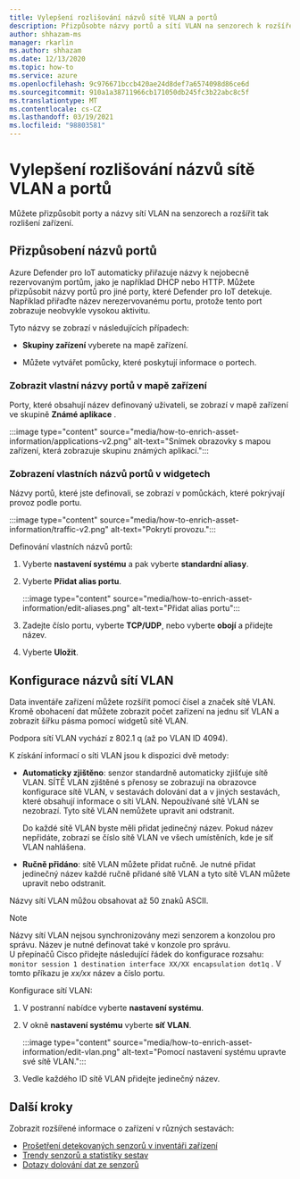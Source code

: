 ```yaml
---
title: Vylepšení rozlišování názvů sítě VLAN a portů
description: Přizpůsobte názvy portů a sítí VLAN na senzorech k rozšíření rozlišení zařízení.
author: shhazam-ms
manager: rkarlin
ms.author: shhazam
ms.date: 12/13/2020
ms.topic: how-to
ms.service: azure
ms.openlocfilehash: 9c976671bccb420ae24d8def7a6574098d86ce6d
ms.sourcegitcommit: 910a1a38711966cb171050db245fc3b22abc8c5f
ms.translationtype: MT
ms.contentlocale: cs-CZ
ms.lasthandoff: 03/19/2021
ms.locfileid: "98803581"
---
```

# <a name="enhance-port-and-vlan-name-resolution"></a>Vylepšení rozlišování názvů sítě VLAN a portů

Můžete přizpůsobit porty a názvy sítí VLAN na senzorech a rozšířit tak rozlišení zařízení.

## <a name="customize-port-names"></a>Přizpůsobení názvů portů

Azure Defender pro IoT automaticky přiřazuje názvy k nejobecně rezervovaným portům, jako je například DHCP nebo HTTP. Můžete přizpůsobit názvy portů pro jiné porty, které Defender pro IoT detekuje. Například přiřaďte název nerezervovanému portu, protože tento port zobrazuje neobvykle vysokou aktivitu.

Tyto názvy se zobrazí v následujících případech:

  - **Skupiny zařízení** vyberete na mapě zařízení.

  - Můžete vytvářet pomůcky, které poskytují informace o portech.

### <a name="view-custom-port-names-in-the-device-map"></a>Zobrazit vlastní názvy portů v mapě zařízení

Porty, které obsahují název definovaný uživateli, se zobrazí v mapě zařízení ve skupině **Známé aplikace** .

:::image type="content" source="media/how-to-enrich-asset-information/applications-v2.png" alt-text="Snímek obrazovky s mapou zařízení, která zobrazuje skupinu známých aplikací.":::

### <a name="view-custom-port-names-in-widgets"></a>Zobrazení vlastních názvů portů v widgetech

Názvy portů, které jste definovali, se zobrazí v pomůckách, které pokrývají provoz podle portu.

:::image type="content" source="media/how-to-enrich-asset-information/traffic-v2.png" alt-text="Pokrytí provozu.":::

Definování vlastních názvů portů:

1. Vyberte **nastavení systému** a pak vyberte **standardní aliasy**.

2. Vyberte **Přidat alias portu**.

    :::image type="content" source="media/how-to-enrich-asset-information/edit-aliases.png" alt-text="Přidat alias portu":::

3. Zadejte číslo portu, vyberte **TCP/UDP**, nebo vyberte **obojí** a přidejte název.

4. Vyberte **Uložit**.

## <a name="configure-vlan-names"></a>Konfigurace názvů sítí VLAN

Data inventáře zařízení můžete rozšířit pomocí čísel a značek sítě VLAN. Kromě obohacení dat můžete zobrazit počet zařízení na jednu síť VLAN a zobrazit šířku pásma pomocí widgetů sítě VLAN.

Podpora sítí VLAN vychází z 802.1 q (až po VLAN ID 4094).

K získání informací o síti VLAN jsou k dispozici dvě metody:

- **Automaticky zjištěno**: senzor standardně automaticky zjišťuje sítě VLAN. SÍTĚ VLAN zjištěné s přenosy se zobrazují na obrazovce konfigurace sítě VLAN, v sestavách dolování dat a v jiných sestavách, které obsahují informace o síti VLAN. Nepoužívané sítě VLAN se nezobrazí. Tyto sítě VLAN nemůžete upravit ani odstranit. 

  Do každé sítě VLAN byste měli přidat jedinečný název. Pokud název nepřidáte, zobrazí se číslo sítě VLAN ve všech umístěních, kde je síť VLAN nahlášena.

- **Ručně přidáno**: sítě VLAN můžete přidat ručně. Je nutné přidat jedinečný název každé ručně přidané sítě VLAN a tyto sítě VLAN můžete upravit nebo odstranit.

Názvy sítí VLAN můžou obsahovat až 50 znaků ASCII.

> [!NOTE]
> Názvy sítí VLAN nejsou synchronizovány mezi senzorem a konzolou pro správu. Název je nutné definovat také v konzole pro správu.  
U přepínačů Cisco přidejte následující řádek do konfigurace rozsahu: `monitor session 1 destination interface XX/XX encapsulation dot1q` . V tomto příkazu je *xx/xx* název a číslo portu.

Konfigurace sítí VLAN:

1. V postranní nabídce vyberte **nastavení systému**.

2. V okně **nastavení systému** vyberte **síť VLAN**.

    :::image type="content" source="media/how-to-enrich-asset-information/edit-vlan.png" alt-text="Pomocí nastavení systému upravte své sítě VLAN.":::

3. Vedle každého ID sítě VLAN přidejte jedinečný název.

## <a name="next-steps"></a>Další kroky

Zobrazit rozšířené informace o zařízení v různých sestavách:

- [Prošetření detekovaných senzorů v inventáři zařízení](how-to-investigate-sensor-detections-in-a-device-inventory.md)
- [Trendy senzorů a statistiky sestav](how-to-create-trends-and-statistics-reports.md)
- [Dotazy dolování dat ze senzorů](how-to-create-data-mining-queries.md)
